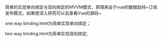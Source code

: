 简单的实现单向绑定与双向绑定的MVVM模式，原理来自于vue的数据劫持+订阅发布模式，如果想深入研究可以去查看Vue的源码~

one way binding.html为简单实现单向绑定；

two way binding.html为简单实现双向绑定;
